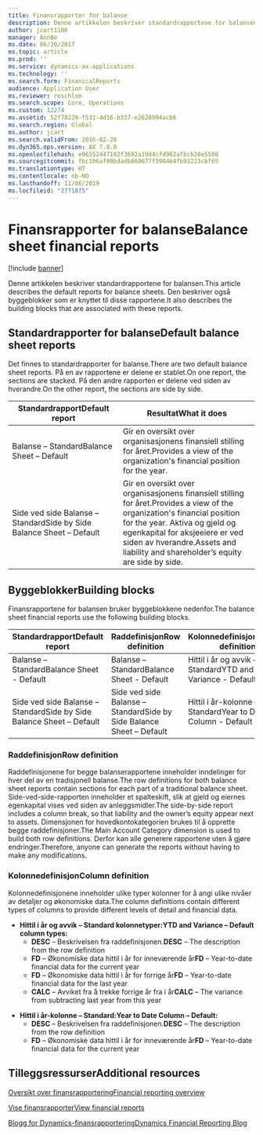 ```yaml
---
title: Finansrapporter for balanse
description: Denne artikkelen beskriver standardrapportene for balansen. Den beskriver også byggeblokker som er knyttet til disse rapportene.
author: jcart1106
manager: AnnBe
ms.date: 06/20/2017
ms.topic: article
ms.prod: ''
ms.service: dynamics-ax-applications
ms.technology: ''
ms.search.form: FinanicalReports
audience: Application User
ms.reviewer: roschlom
ms.search.scope: Core, Operations
ms.custom: 12274
ms.assetid: 52f78229-f531-4d16-b337-e2628994acb6
ms.search.region: Global
ms.author: jcart
ms.search.validFrom: 2016-02-28
ms.dyn365.ops.version: AX 7.0.0
ms.openlocfilehash: e96552447182f3692a19d4cfd962afbcb28e5508
ms.sourcegitcommit: fbc106af09bdadb860677f590464fb93223cbf65
ms.translationtype: HT
ms.contentlocale: nb-NO
ms.lasthandoff: 11/06/2019
ms.locfileid: "2771875"
---
```

# <a name="balance-sheet-financial-reports"></a><span data-ttu-id="0133c-104">Finansrapporter for balanse</span><span class="sxs-lookup"><span data-stu-id="0133c-104">Balance sheet financial reports</span></span>

[!include [banner](../includes/banner.md)]

<span data-ttu-id="0133c-105">Denne artikkelen beskriver standardrapportene for balansen.</span><span class="sxs-lookup"><span data-stu-id="0133c-105">This article describes the default reports for balance sheets.</span></span> <span data-ttu-id="0133c-106">Den beskriver også byggeblokker som er knyttet til disse rapportene.</span><span class="sxs-lookup"><span data-stu-id="0133c-106">It also describes the building blocks that are associated with these reports.</span></span> 

<a name="default-balance-sheet-reports"></a><span data-ttu-id="0133c-107">Standardrapporter for balanse</span><span class="sxs-lookup"><span data-stu-id="0133c-107">Default balance sheet reports</span></span>
-----------------------------

<span data-ttu-id="0133c-108">Det finnes to standardrapporter for balanse.</span><span class="sxs-lookup"><span data-stu-id="0133c-108">There are two default balance sheet reports.</span></span> <span data-ttu-id="0133c-109">På en av rapportene er delene er stablet.</span><span class="sxs-lookup"><span data-stu-id="0133c-109">On one report, the sections are stacked.</span></span> <span data-ttu-id="0133c-110">På den andre rapporten er delene ved siden av hverandre.</span><span class="sxs-lookup"><span data-stu-id="0133c-110">On the other report, the sections are side by side.</span></span>

| <span data-ttu-id="0133c-111">Standardrapport</span><span class="sxs-lookup"><span data-stu-id="0133c-111">Default report</span></span>                       | <span data-ttu-id="0133c-112">Resultat</span><span class="sxs-lookup"><span data-stu-id="0133c-112">What it does</span></span>                                                                                                                           |
|--------------------------------------|----------------------------------------------------------------------------------------------------------------------------------------|
| <span data-ttu-id="0133c-113">Balanse – Standard</span><span class="sxs-lookup"><span data-stu-id="0133c-113">Balance Sheet – Default</span></span>              | <span data-ttu-id="0133c-114">Gir en oversikt over organisasjonens finansiell stilling for året.</span><span class="sxs-lookup"><span data-stu-id="0133c-114">Provides a view of the organization's financial position for the year.</span></span>                                                                 |
| <span data-ttu-id="0133c-115">Side ved side Balanse – Standard</span><span class="sxs-lookup"><span data-stu-id="0133c-115">Side by Side Balance Sheet – Default</span></span> | <span data-ttu-id="0133c-116">Gir en oversikt over organisasjonens finansiell stilling for året.</span><span class="sxs-lookup"><span data-stu-id="0133c-116">Provides a view of the organization's financial position for the year.</span></span> <span data-ttu-id="0133c-117">Aktiva og gjeld og egenkapital for aksjeeiere er ved siden av hverandre.</span><span class="sxs-lookup"><span data-stu-id="0133c-117">Assets and liability and shareholder’s equity are side by side.</span></span> |

## <a name="building-blocks"></a><span data-ttu-id="0133c-118">Byggeblokker</span><span class="sxs-lookup"><span data-stu-id="0133c-118">Building blocks</span></span>
<span data-ttu-id="0133c-119">Finansrapportene for balansen bruker byggeblokkene nedenfor.</span><span class="sxs-lookup"><span data-stu-id="0133c-119">The balance sheet financial reports use the following building blocks.</span></span>

| <span data-ttu-id="0133c-120">Standardrapport</span><span class="sxs-lookup"><span data-stu-id="0133c-120">Default report</span></span>                       | <span data-ttu-id="0133c-121">Raddefinisjon</span><span class="sxs-lookup"><span data-stu-id="0133c-121">Row definition</span></span>                       | <span data-ttu-id="0133c-122">Kolonnedefinisjon</span><span class="sxs-lookup"><span data-stu-id="0133c-122">Column definition</span></span>             |
|--------------------------------------|--------------------------------------|-------------------------------|
| <span data-ttu-id="0133c-123">Balanse – Standard</span><span class="sxs-lookup"><span data-stu-id="0133c-123">Balance Sheet - Default</span></span>              | <span data-ttu-id="0133c-124">Balanse – Standard</span><span class="sxs-lookup"><span data-stu-id="0133c-124">Balance Sheet - Default</span></span>              | <span data-ttu-id="0133c-125">Hittil i år og avvik – Standard</span><span class="sxs-lookup"><span data-stu-id="0133c-125">YTD and Variance - Default</span></span>    |
| <span data-ttu-id="0133c-126">Side ved side Balanse – Standard</span><span class="sxs-lookup"><span data-stu-id="0133c-126">Side by Side Balance Sheet – Default</span></span> | <span data-ttu-id="0133c-127">Side ved side Balanse – Standard</span><span class="sxs-lookup"><span data-stu-id="0133c-127">Side by Side Balance Sheet – Default</span></span> | <span data-ttu-id="0133c-128">Hittil i år-kolonne – Standard</span><span class="sxs-lookup"><span data-stu-id="0133c-128">Year to Date Column - Default</span></span> |

### <a name="row-definition"></a><span data-ttu-id="0133c-129">Raddefinisjon</span><span class="sxs-lookup"><span data-stu-id="0133c-129">Row definition</span></span>

<span data-ttu-id="0133c-130">Raddefinisjonene for begge balanserapportene inneholder inndelinger for hver del av en tradisjonell balanse.</span><span class="sxs-lookup"><span data-stu-id="0133c-130">The row definitions for both balance sheet reports contain sections for each part of a traditional balance sheet.</span></span> <span data-ttu-id="0133c-131">Side-ved-side-rapporten inneholder et spalteskift, slik at gjeld og eiernes egenkapital vises ved siden av anleggsmidler.</span><span class="sxs-lookup"><span data-stu-id="0133c-131">The side-by-side report includes a column break, so that liability and the owner’s equity appear next to assets.</span></span> <span data-ttu-id="0133c-132">Dimensjonen for hovedkontokategorien brukes til å opprette begge raddefinisjoner.</span><span class="sxs-lookup"><span data-stu-id="0133c-132">The Main Account Category dimension is used to build both row definitions.</span></span> <span data-ttu-id="0133c-133">Derfor kan alle generere rapportene uten å gjøre endringer.</span><span class="sxs-lookup"><span data-stu-id="0133c-133">Therefore, anyone can generate the reports without having to make any modifications.</span></span>

### <a name="column-definition"></a><span data-ttu-id="0133c-134">Kolonnedefinisjon</span><span class="sxs-lookup"><span data-stu-id="0133c-134">Column definition</span></span>

<span data-ttu-id="0133c-135">Kolonnedefinisjonene inneholder ulike typer kolonner for å angi ulike nivåer av detaljer og økonomiske data.</span><span class="sxs-lookup"><span data-stu-id="0133c-135">The column definitions contain different types of columns to provide different levels of detail and financial data.</span></span>

-   <span data-ttu-id="0133c-136">**Hittil i år og avvik – Standard kolonnetyper:**</span><span class="sxs-lookup"><span data-stu-id="0133c-136">**YTD and Variance – Default column types:**</span></span>
    -   <span data-ttu-id="0133c-137">**DESC** – Beskrivelsen fra raddefinisjonen.</span><span class="sxs-lookup"><span data-stu-id="0133c-137">**DESC** – The description from the row definition</span></span>
    -   <span data-ttu-id="0133c-138">**FD** – Økonomiske data hittil i år for inneværende år</span><span class="sxs-lookup"><span data-stu-id="0133c-138">**FD** – Year-to-date financial data for the current year</span></span>
    -   <span data-ttu-id="0133c-139">**FD** – Økonomiske data hittil i år for forrige år</span><span class="sxs-lookup"><span data-stu-id="0133c-139">**FD** – Year-to-date financial data for the last year</span></span>
    -   <span data-ttu-id="0133c-140">**CALC** – Avviket fra å trekke forrige år fra i år</span><span class="sxs-lookup"><span data-stu-id="0133c-140">**CALC** – The variance from subtracting last year from this year</span></span>

<!-- -->

-   <span data-ttu-id="0133c-141">**Hittil i år-kolonne – Standard:**</span><span class="sxs-lookup"><span data-stu-id="0133c-141">**Year to Date Column – Default:**</span></span>
    -   <span data-ttu-id="0133c-142">**DESC** – Beskrivelsen fra raddefinisjonen.</span><span class="sxs-lookup"><span data-stu-id="0133c-142">**DESC** – The description from the row definition</span></span>
    -   <span data-ttu-id="0133c-143">**FD** – Økonomiske data hittil i år for inneværende år</span><span class="sxs-lookup"><span data-stu-id="0133c-143">**FD** – Year-to-date financial data for the current year</span></span>



<a name="additional-resources"></a><span data-ttu-id="0133c-144">Tilleggsressurser</span><span class="sxs-lookup"><span data-stu-id="0133c-144">Additional resources</span></span>
--------

[<span data-ttu-id="0133c-145">Oversikt over finansrapportering</span><span class="sxs-lookup"><span data-stu-id="0133c-145">Financial reporting overview</span></span>](financial-reporting-getting-started.md)

[<span data-ttu-id="0133c-146">Vise finansrapporter</span><span class="sxs-lookup"><span data-stu-id="0133c-146">View financial reports</span></span>](view-financial-reports.md)

[<span data-ttu-id="0133c-147">Blogg for Dynamics-finansrapportering</span><span class="sxs-lookup"><span data-stu-id="0133c-147">Dynamics Financial Reporting Blog</span></span>](https://blogs.msdn.com/b/dynamics_financial_reporting/)



